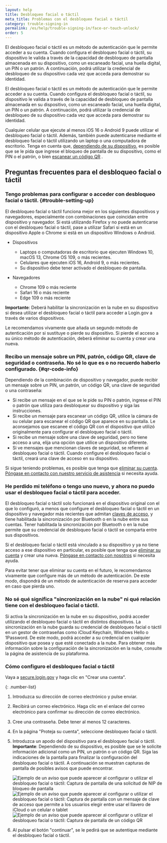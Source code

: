 ```yaml
---
layout: help
title: Desbloqueo facial o táctil
meta_title: Problemas con el desbloqueo facial o táctil
category: trouble-signing-in
permalink: /es/help/trouble-signing-in/face-or-touch-unlock/
order: 5
---
```

El desbloqueo facial o táctil es un método de autenticación que le permite acceder a su cuenta. Cuando configura el desbloqueo facial o táctil, su dispositivo le valida a través de la capacidad de desbloqueo de pantalla almacenada en su dispositivo, como un escaneado facial, una huella digital, un PIN o un patrón. A continuación, podrá utilizar la credencial de desbloqueo de su dispositivo cada vez que acceda para demostrar su identidad.

El desbloqueo facial o táctil es un método de autenticación que le permite acceder a su cuenta. Cuando configura el desbloqueo facial o táctil, su dispositivo le valida a través de la capacidad de desbloqueo de pantalla almacenada en su dispositivo, como un escaneado facial, una huella digital, un PIN o un patrón. A continuación, podrá utilizar la credencial de desbloqueo de su dispositivo cada vez que acceda para demostrar su identidad.

Cualquier celular que ejecute al menos iOS 16 o Android 9 puede utilizar el desbloqueo facial o táctil. Además, también puede autenticarse mediante el desbloqueo facial o táctil utilizando un laptop o una computadora de escritorio. Tenga en cuenta que, [dependiendo de su dispositivo](#trouble-setting-up), es posible que se le pida que ingrese el bloqueo de pantalla de su dispositivo, como el PIN o el patrón, o bien [escanear un código QR](#qr-code-info) .

## Preguntas frecuentes para el desbloqueo facial o táctil

### Tengo problemas para configurar o acceder con desbloqueo facial o táctil. {#trouble-setting-up}

El desbloqueo facial o táctil funciona mejor en los siguientes dispositivos y navegadores, especialmente con combinaciones que coincidan entre dispositivo y navegador. Si está utilizando Firefox y no puede autenticarse con el desbloqueo facial o táctil, pase a utilizar Safari si está en un dispositivo Apple o Chrome si está en un dispositivo Windows o Android.

* Dispositivos
    * Laptops o computadoras de escritorio que ejecuten Windows 10, macOS 13, Chrome OS 109, o más recientes.
    * Celulares que ejecuten iOS 16, Android 9, o más recientes.
    * Su dispositivo debe tener activado el desbloqueo de pantalla.

* Navegadores
    * Chrome 109 o más reciente
    * Safari 16 o más reciente
    * Edge 109 o más reciente

**Importante**: Deberá habilitar la sincronización en la nube en su dispositivo si desea utilizar el desbloqueo facial o táctil para acceder a Login.gov a través de varios dispositivos.

Le recomendamos vivamente que añada un segundo método de autenticación por si sustituye o pierde su dispositivo. Si pierde el acceso a su único método de autenticación, deberá eliminar su cuenta y crear una nueva.

### Recibo un mensaje sobre un PIN, patrón, código QR, clave de seguridad o contraseña. No sé lo que es o no recuerdo haberlo configurado. {#qr-code-info}
Dependiendo de la combinación de dispositivo y navegador, puede recibir un mensaje sobre un PIN, un patrón, un código QR, una clave de seguridad o una contraseña:

* Si recibe un mensaje en el que se le pide su PIN o patrón, ingrese el PIN o patrón que utiliza para desbloquear su dispositivo y siga las instrucciones.
* Si recibe un mensaje para escanear un código QR, utilice la cámara de su celular para escanear el código QR que aparece en su pantalla. Le aconsejamos que escanee el código QR con el dispositivo que utilizó originalmente para configurar el desbloqueo facial o táctil.
* Si recibe un mensaje sobre una clave de seguridad, pero no tiene acceso a una, elija una opción que utilice un dispositivo diferente.
* Si ve mensajes que mencionan claves de seguridad, se refieren al desbloqueo facial o táctil. Cuando configure el desbloqueo facial o táctil, creará una clave de acceso en su dispositivo.

Si sigue teniendo problemas, es posible que tenga que [eliminar su cuenta](/es/help/manage-your-account/delete-your-account/). [Póngase en contacto con nuestro servicio de asistencia](/es/contact/) si necesita ayuda.

### He perdido mi teléfono o tengo uno nuevo, y ahora no puedo usar el desbloqueo facial o táctil para acceder.

El desbloqueo facial o táctil solo funcionará en el dispositivo original con el que lo configuró, a menos que configure el desbloqueo facial o táctil en un dispositivo y navegador más recientes que admitan [claves de acceso](https://fidoalliance.org/passkeys/), y tiene habilitada la sincronización por Bluetooth o en la nube entre sus cuentas. Tener habilitada la sincronización por Bluetooth o en la nube permite que su credencial de desbloqueo facial o táctil se comparta entre sus dispositivos.

Si el desbloqueo facial o táctil está vinculado a su dispositivo y ya no tiene acceso a ese dispositivo en particular, es posible que tenga que [eliminar su cuenta](/es/help/manage-your-account/delete-your-account/) y crear una nueva. [Póngase en contacto con nosotros](/es/contact/) si necesita ayuda.

Para evitar tener que eliminar su cuenta en el futuro, le recomendamos vivamente que configure más de un método de autenticación. De este modo, dispondrá de un método de autenticación de reserva para acceder en caso que pierda uno.

### No sé qué significa "sincronización en la nube" ni qué relación tiene con el desbloqueo facial o táctil.
Si activa la sincronización en la nube en su dispositivo, podrá acceder utilizando el desbloqueo facial o táctil en distintos dispositivos. La sincronización en la nube guarda su credencial de desbloqueo facial o táctil en un gestor de contraseñas como iCloud Keychain, Windows Hello o 1Password. De este modo, podrá acceder a su credencial en cualquier dispositivo que posea y que esté conectado a la nube. Para obtener más información sobre la configuración de la sincronización en la nube, consulte la página de asistencia de su plataforma.

### Cómo configuro el desbloqueo facial o táctil 

Vaya a [secure.login.gov](https://secure.login.gov/es) y haga clic en "Crear una cuenta".

{: .number-list}
1. Introduzca su dirección de correo electrónico y pulse enviar.
2. Recibirá un correo electrónico. Haga clic en el enlace del correo electrónico para conﬁrmar su dirección de correo electrónico.
3. Cree una contraseña. Debe tener al menos 12 caracteres.
4. En la página "Proteja su cuenta", seleccione desbloqueo facial o táctil.
5. Introduzca un apodo del dispositivo para el desbloqueo facial o táctil.
    **Importante**: Dependiendo de su dispositivo, es posible que se le solicite información adicional como un PIN, un patrón o un código QR. Siga las indicaciones de la pantalla para ﬁnalizar la configuración del desbloqueo facial o táctil. A continuación se muestran capturas de pantalla de posibles avisos que puede encontrar.

    <div class="grid-row grid-gap">
        <div class="tablet:grid-col">
            <img alt="Ejemplo de un aviso que puede aparecer al configurar o utilizar el desbloqueo facial o táctil: Captura de pantalla de una solicitud de NIP de bloqueo de pantalla" src="{{ site.baseurl }}/assets/img/help/face-touch-unlock/android-screen-lock.png" />
        </div>
        <div class="tablet:grid-col">
            <img alt="Ejemplo de un aviso que puede aparecer al configurar o utilizar el desbloqueo facial o táctil: Captura de pantalla con un mensaje de clave de acceso que permite a los usuarios elegir entre usar el llavero de iCloud o un celular o tablet" src="{{ site.baseurl }}/assets/img/help/face-touch-unlock/iphone-screen-lock.png" />
        </div>
        <div class="tablet:grid-col">
            <img alt="Ejemplo de un aviso que puede aparecer al configurar o utilizar el desbloqueo facial o táctil: Captura de pantalla de un código QR" src="{{ site.baseurl }}/assets/img/help/face-touch-unlock/passkey-screen-shot.png" />
        </div>
    </div>
6. Al pulsar el botón "continuar", se le pedirá que se autentique mediante el desbloqueo facial o táctil.

